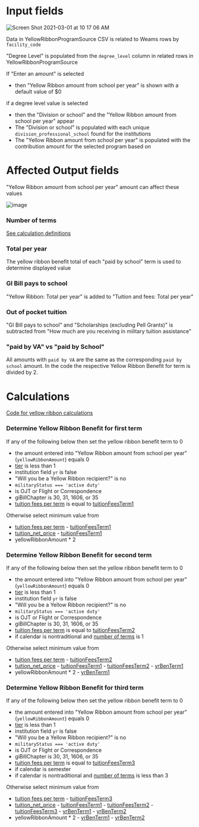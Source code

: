 # Input fields
![Screen Shot 2021-03-01 at 10 17 06 AM](https://user-images.githubusercontent.com/1094999/109517479-52931580-7a77-11eb-9c9f-e7ce58c620ae.png)

Data in YellowRibbonProgramSource CSV is related to Weams rows by `facility_code`

"Degree Level" is populated from the `degree_level` column in related rows in YellowRibbonProgramSource

If "Enter an amount" is selected

- then "Yellow Ribbon amount from school per year" is shown with a default value of $0

if a degree level value is selected 

- then the "Division or school" and the "Yellow Ribbon amount from school per year" appear
- The "Division or school" is populated with each unique `division_professional_school` found for the institutions
- The "Yellow Ribbon amount from school per year" is populated with the contribution amount for the selected program based on 

# Affected Output fields
"Yellow Ribbon amount from school per year" amount can affect these values

![image](https://user-images.githubusercontent.com/1094999/109347886-cfd54500-7841-11eb-8e96-f45c90233c5d.png)
### Number of terms
[See calculation definitions](calculation-definitions.md#number_of_terms)

### Total per year
The yellow ribbon benefit total of each "paid by school" term is used to determine displayed value

### GI Bill pays to school
"Yellow Ribbon: Total per year" is added to "Tuition and fees: Total per year"

### Out of pocket tuition
"GI Bill pays to school" and "Scholarships (excluding Pell Grants)" is subtracted from "How much are you receiving in military tuition assistance"

### "paid by VA" vs "paid by School"
All amounts with `paid by VA` are the same as the corresponding `paid by school` amount. In the code the respective Yellow Ribbon Benefit for term is divided by 2.

# Calculations

[Code for yellow ribbon calculations](https://github.com/department-of-veterans-affairs/vets-website/blob/master/src/applications/gi/selectors/calculator.js#L388)

### Determine Yellow Ribbon Benefit for first term
If any of the following below then set the yellow ribbon benefit term to 0
 - the amount entered into "Yellow Ribbon amount from school per year" (`yellowRibbonAmount`) equals 0
 - [tier](calculation-definitions.md#tier) is less than 1
 - institution field `yr` is false
 - "Will you be a Yellow Ribbon recipient?" is no
 -  `militaryStatus === 'active duty'`
 -  is OJT or Flight or Correspondence
 -  giBillChapter is 30, 31, 1606, or 35
 -  [tuition fees per term](calculation-definitions.md#tuition_fees_per_term) is equal to [tuitionFeesTerm1](calculation-definitions.md#tuition_fees_per_term_1)

Otherwise select minimum value from
- [tuition fees per term](calculation-definitions.md#tuition_fees_per_term) - [tuitionFeesTerm1](calculation-definitions.md#tuition_fees_per_term_1)
- [tuition_net_price](calculation-definitions.md#tuition_net_price) - [tuitionFeesTerm1](calculation-definitions.md#tuition_fees_per_term_1)
- yellowRibbonAmount * 2

### Determine Yellow Ribbon Benefit for second term
If any of the following below then set the yellow ribbon benefit term to 0
 - the amount entered into "Yellow Ribbon amount from school per year" (`yellowRibbonAmount`) equals 0
 - [tier](calculation-definitions.md#tier) is less than 1
 - institution field `yr` is false
 - "Will you be a Yellow Ribbon recipient?" is no
 -  `militaryStatus === 'active duty'`
 -  is OJT or Flight or Correspondence
 -  giBillChapter is 30, 31, 1606, or 35
 -  [tuition fees per term](calculation-definitions.md#tuition_fees_per_term) is equal to [tuitionFeesTerm2](calculation-definitions.md#tuition_fees_per_term_2)
 -  if calendar is nontraditional and [number of terms](calculation-definitions.md#number_of_terms) is 1

Otherwise select minimum value from
- [tuition fees per term](calculation-definitions.md#tuition_fees_per_term) - [tuitionFeesTerm2](calculation-definitions.md#tuition_fees_per_term_2)
- [tuition_net_price](calculation-definitions.md#tuition_net_price) - [tuitionFeesTerm1](calculation-definitions.md#tuition_fees_per_term_1) - [tuitionFeesTerm2](calculation-definitions.md#tuition_fees_per_term_2) - [yrBenTerm1](#Determine-Yellow-Ribbon-Benefit-for-first-term)
- yellowRibbonAmount * 2 - [yrBenTerm1](#Determine-Yellow-Ribbon-Benefit-for-first-term)


### Determine Yellow Ribbon Benefit for third term
If any of the following below then set the yellow ribbon benefit term to 0
 - the amount entered into "Yellow Ribbon amount from school per year" (`yellowRibbonAmount`) equals 0
 - [tier](calculation-definitions.md#tier) is less than 1
 - institution field `yr` is false
 - "Will you be a Yellow Ribbon recipient?" is no
 -  `militaryStatus === 'active duty'`
 -  is OJT or Flight or Correspondence
 -  giBillChapter is 30, 31, 1606, or 35
 -  [tuition fees per term](calculation-definitions.md#tuition_fees_per_term) is equal to [tuitionFeesTerm3](calculation-definitions.md#tuition_fees_per_term_3)
 -  if calendar is semester
 -  if calendar is nontraditional and [number of terms](calculation-definitions.md#number_of_terms) is less than 3



Otherwise select minimum value from
- [tuition fees per term](calculation-definitions.md#tuition_fees_per_term) - [tuitionFeesTerm3](calculation-definitions.md#tuition_fees_per_term_3)
- [tuition_net_price](calculation-definitions.md#tuition_net_price) - [tuitionFeesTerm1](calculation-definitions.md#tuition_fees_per_term_1) - [tuitionFeesTerm2](calculation-definitions.md#tuition_fees_per_term_2) - [tuitionFeesTerm3](calculation-definitions.md#tuition_fees_per_term_3) - [yrBenTerm1](#Determine-Yellow-Ribbon-Benefit-for-first-term) - [yrBenTerm2](#Determine-Yellow-Ribbon-Benefit-for-second-term)
- yellowRibbonAmount * 2 - [yrBenTerm1](#Determine-Yellow-Ribbon-Benefit-for-first-term) - [yrBenTerm2](#Determine-Yellow-Ribbon-Benefit-for-second-term)
